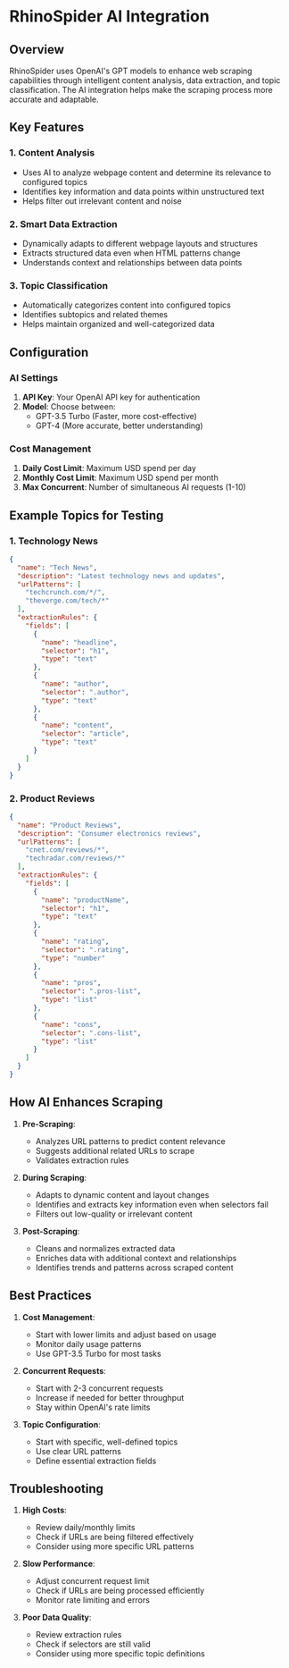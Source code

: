 # RhinoSpider AI Integration

## Overview
RhinoSpider uses OpenAI's GPT models to enhance web scraping capabilities through intelligent content analysis, data extraction, and topic classification. The AI integration helps make the scraping process more accurate and adaptable.

## Key Features

### 1. Content Analysis
- Uses AI to analyze webpage content and determine its relevance to configured topics
- Identifies key information and data points within unstructured text
- Helps filter out irrelevant content and noise

### 2. Smart Data Extraction
- Dynamically adapts to different webpage layouts and structures
- Extracts structured data even when HTML patterns change
- Understands context and relationships between data points

### 3. Topic Classification
- Automatically categorizes content into configured topics
- Identifies subtopics and related themes
- Helps maintain organized and well-categorized data

## Configuration

### AI Settings
1. **API Key**: Your OpenAI API key for authentication
2. **Model**: Choose between:
   - GPT-3.5 Turbo (Faster, more cost-effective)
   - GPT-4 (More accurate, better understanding)

### Cost Management
1. **Daily Cost Limit**: Maximum USD spend per day
2. **Monthly Cost Limit**: Maximum USD spend per month
3. **Max Concurrent**: Number of simultaneous AI requests (1-10)

## Example Topics for Testing

### 1. Technology News
```json
{
  "name": "Tech News",
  "description": "Latest technology news and updates",
  "urlPatterns": [
    "techcrunch.com/*/",
    "theverge.com/tech/*"
  ],
  "extractionRules": {
    "fields": [
      {
        "name": "headline",
        "selector": "h1",
        "type": "text"
      },
      {
        "name": "author",
        "selector": ".author",
        "type": "text"
      },
      {
        "name": "content",
        "selector": "article",
        "type": "text"
      }
    ]
  }
}
```

### 2. Product Reviews
```json
{
  "name": "Product Reviews",
  "description": "Consumer electronics reviews",
  "urlPatterns": [
    "cnet.com/reviews/*",
    "techradar.com/reviews/*"
  ],
  "extractionRules": {
    "fields": [
      {
        "name": "productName",
        "selector": "h1",
        "type": "text"
      },
      {
        "name": "rating",
        "selector": ".rating",
        "type": "number"
      },
      {
        "name": "pros",
        "selector": ".pros-list",
        "type": "list"
      },
      {
        "name": "cons",
        "selector": ".cons-list",
        "type": "list"
      }
    ]
  }
}
```

## How AI Enhances Scraping

1. **Pre-Scraping**:
   - Analyzes URL patterns to predict content relevance
   - Suggests additional related URLs to scrape
   - Validates extraction rules

2. **During Scraping**:
   - Adapts to dynamic content and layout changes
   - Identifies and extracts key information even when selectors fail
   - Filters out low-quality or irrelevant content

3. **Post-Scraping**:
   - Cleans and normalizes extracted data
   - Enriches data with additional context and relationships
   - Identifies trends and patterns across scraped content

## Best Practices

1. **Cost Management**:
   - Start with lower limits and adjust based on usage
   - Monitor daily usage patterns
   - Use GPT-3.5 Turbo for most tasks

2. **Concurrent Requests**:
   - Start with 2-3 concurrent requests
   - Increase if needed for better throughput
   - Stay within OpenAI's rate limits

3. **Topic Configuration**:
   - Start with specific, well-defined topics
   - Use clear URL patterns
   - Define essential extraction fields

## Troubleshooting

1. **High Costs**:
   - Review daily/monthly limits
   - Check if URLs are being filtered effectively
   - Consider using more specific URL patterns

2. **Slow Performance**:
   - Adjust concurrent request limit
   - Check if URLs are being processed efficiently
   - Monitor rate limiting and errors

3. **Poor Data Quality**:
   - Review extraction rules
   - Check if selectors are still valid
   - Consider using more specific topic definitions
